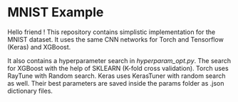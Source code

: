# MNIST Example

Hello friend ! This repository contains simplistic implementation for the MNIST dataset. It uses the same CNN networks for Torch and Tensorflow (Keras) and XGBoost.

It also contains a hyperparameter search in *hyperparam_opt.py*. The search for XGBoost with the help of SKLEARN (K-fold cross validation). Torch uses RayTune with Random search. Keras uses KerasTuner with random search as well. Their best parameters are saved inside the params folder as .json dictionary files.